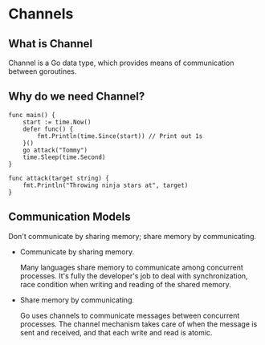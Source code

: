 # Channels

## What is Channel
Channel is a Go data type, which provides means of communication between goroutines.

## Why do we need Channel?
```
func main() {
	start := time.Now()
	defer func() {
		fmt.Println(time.Since(start)) // Print out 1s
	}()
	go attack("Tommy")
	time.Sleep(time.Second)
}

func attack(target string) {
	fmt.Println("Throwing ninja stars at", target)
}
```

## Communication Models
Don't communicate by sharing memory; share memory by communicating.
- Communicate by sharing memory.
  
  Many languages share memory to communicate among concurrent processes. It's fully the developer's job to deal with synchronization, race condition when writing and reading of the shared memory.

- Share memory by communicating.

  Go uses channels to communicate messages between concurrent processes. The channel mechanism takes care of when the message is sent and received, and that each write and read is atomic.